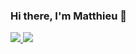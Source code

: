 ### Hi there, I'm Matthieu 👋

  <a href="https://github.com/Zapharaos" align="center">
    <img src="https://github-readme-stats.vercel.app/api?username=Zapharaos&show_icons=true&count_private=true&include_all_commits=true&layout=compact&hide=issues&hide_border=true&theme=github_dark" />
  </a>

  <a href="https://github.com/Zapharaos" align="center">
    <img src="https://github-readme-stats.vercel.app/api/top-langs/?username=Zapharaos&layout=compact&count_private=true&include_all_commits=true&hide_border=true&theme=github_dark" />
  </a>

<!--
**Zapharaos/Zapharaos** is a ✨ _special_ ✨ repository because its `README.md` (this file) appears on your GitHub profile.

Here are some ideas to get you started:

- 🔭 I’m currently working on ...
- 🌱 I’m currently learning ...
- 👯 I’m looking to collaborate on ...
- 🤔 I’m looking for help with ...
- 💬 Ask me about ...
- 📫 How to reach me: ...
- 😄 Pronouns: ...
- ⚡ Fun fact: ...
-->
